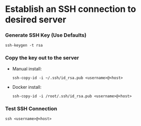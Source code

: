 # Establish an SSH connection to desired server

### Generate SSH Key (Use Defaults)

    ssh-keygen -t rsa

### Copy the key out to the server

- Manual install:
    ~~~
    ssh-copy-id -i ~/.ssh/id_rsa.pub <username>@<host>
    ~~~
- Docker install:
    ~~~
    ssh-copy-id -i /root/.ssh/id_rsa.pub <username>@<host>
    ~~~
### Test SSH Connection

    ssh <username>@<host>